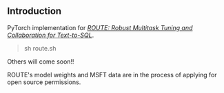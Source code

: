 ## Introduction
PyTorch implementation for *[ROUTE: Robust Multitask Tuning and Collaboration for Text-to-SQL](https://openreview.net/pdf?id=BAglD6NGy0)*.

> sh route.sh

Others will come soon!! 

ROUTE's model weights and MSFT data are in the process of applying for open source permissions.
